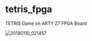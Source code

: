 # tetris_fpga
TETRIS Game on ARTY Z7 FPGA Board


![20190110_021457](https://user-images.githubusercontent.com/7684011/50936025-22472200-147f-11e9-81c9-615897a50930.jpg)
